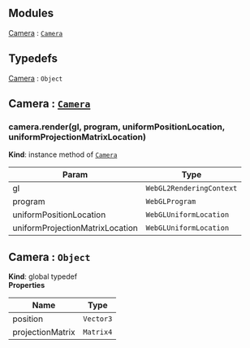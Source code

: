 ## Modules

<dl>
<dt><a href="#module_Camera">Camera</a> : <code><a href="#Camera">Camera</a></code></dt>
<dd></dd>
</dl>

## Typedefs

<dl>
<dt><a href="#Camera">Camera</a> : <code>Object</code></dt>
<dd></dd>
</dl>

<a name="module_Camera"></a>

## Camera : [<code>Camera</code>](#Camera)
<a name="module_Camera+render"></a>

### camera.render(gl, program, uniformPositionLocation, uniformProjectionMatrixLocation)
**Kind**: instance method of [<code>Camera</code>](#module_Camera)  

| Param | Type |
| --- | --- |
| gl | <code>WebGL2RenderingContext</code> | 
| program | <code>WebGLProgram</code> | 
| uniformPositionLocation | <code>WebGLUniformLocation</code> | 
| uniformProjectionMatrixLocation | <code>WebGLUniformLocation</code> | 

<a name="Camera"></a>

## Camera : <code>Object</code>
**Kind**: global typedef  
**Properties**

| Name | Type |
| --- | --- |
| position | <code>Vector3</code> | 
| projectionMatrix | <code>Matrix4</code> | 

